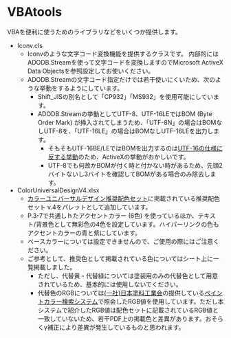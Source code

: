 # VBAtools

VBAを便利に使うためのライブラリなどをいくつか提供します。

* Iconv.cls
   * Iconvのような文字コード変換機能を提供するクラスです。
     内部的にはADODB.Streamを使って文字コードを変換しますのでMicrosoft ActiveX Data Objectsを参照設定してお使いください。
   * ADODB.Streamの文字コード指定だけでは若干使いにくいため、次のような挙動をするようにしています。
      * Shift_JISの別名として「CP932」「MS932」を使用可能にしています。
      * ADODB.Streamの挙動としてUTF-8、UTF-16LEではBOM (Byte Order Mark) が挿入されてしまうため、「UTF-8N」の場合はBOMなしUTF-8を、「UTF-16LE」の場合はBOMなしUTF-16LEを出力します。
         * そもそもUTF-16BE/LEではBOMを出力するのは[UTF-16の仕様に反する挙動](https://en.wikipedia.org/wiki/UTF-16#Byte_order_encoding_schemes)のため、ActiveXの挙動がおかしいです。
         * UTF-8でも何故かBOMが付く時と付かない時があるため、先頭2バイトないし3バイトを確認してBOMがある場合のみ除去します。
* ColorUniversalDesignV4.xlsx
   * [カラーユニバーサルデザイン推奨配色セット](https://jfly.uni-koeln.de/colorset/)に掲載されている推奨配色セット v.4をパレットとして追加しています。
   * P.3-7で共通しｈたアクセントカラー (6色) を使っているほか、テキスト/背景色として無彩色の4色を設定しています。ハイパーリンクの色もアクセントカラーの青と紫にしています。
   * ベースカラーについては設定できませんので、ご使用の際にはご注意ください。
   * ご参考として、推奨色として掲載されている色についてはシート上に一覧掲載しました。
      * ただし、代替黄・代替緑については塗装用のみの代替色として用意されているため、基本的には使用しないでください。
      * 代替色のRGBについては[(一社)日本塗料工業会](https://www.toryo.or.jp/)の提供している[ペイントカラー検索システム](https://www.toryo.or.jp/jp/color/color.html)で照会したRGB値を使用しています。ただし本システムで紹介したRGB値は配色セットに記載されているRGB値と一致していないため、若干PDF上の掲載色と差異があります。おそらくγ補正により差異が発生しているものと思われます。
